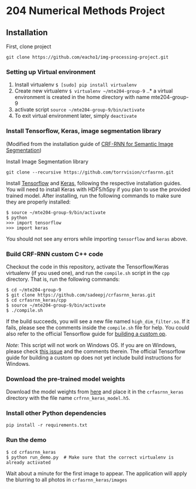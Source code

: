 # 204 Numerical Methods Project
## Installation
First, clone project
```
git clone https://github.com/eacho1/img-processing-project.git
```
### Setting up Virtual environment
1. Install virtualenv `$ [sudo] pip install virtualenv`
2. Create new virtualenv `$ virtualenv ~/mte204-group-9`
..* a virtual environment is created in the home directory with name mte204-group-9
3. activate script `source ~/mte204-group-9/bin/activate`
4. To exit virtual environment later, simply `deactivate`

### Install Tensorflow, Keras, image segmentation library 
(Modified from the installation guide of [CRF-RNN for Semantic Image Segmentation](https://github.com/sadeepj/crfasrnn_keras/blob/master/README.md)) 

Install Image Segmentation library
```
git clone --recursive https://github.com/torrvision/crfasrnn.git
```

Install [Tensorflow](https://www.tensorflow.org/install/) and [Keras](https://keras.io/#installation), following the respective installation guides. You will need to install Keras with HDF5/h5py if you plan to use the provided trained model. 
After installing, run the following commands to make sure they are properly installed:
```
$ source ~/mte204-group-9/bin/activate  
$ python
>>> import tensorflow
>>> import keras
```
You should not see any errors while importing `tensorflow` and `keras` above.

### Build CRF-RNN custom C++ code

Checkout the code in this repository, activate the Tensorflow/Keras virtualenv (if you used one), and run the `compile.sh` script in the `cpp` directory. That is, run the following commands:
```
$ cd ~/mte204-group-9
$ git clone https://github.com/sadeepj/crfasrnn_keras.git
$ cd crfasrnn_keras/cpp
$ source ~/mte204-group-9/bin/activate
$ ./compile.sh
``` 
If the build succeeds, you will see a new file named `high_dim_filter.so`. If it fails, please see the comments inside the `compile.sh` file for help. You could also refer to the official Tensorflow guide for [building a custom op](https://www.tensorflow.org/extend/adding_an_op#build_the_op_library).

*Note*: This script will not work on Windows OS. If you are on Windows, please check [this issue](https://github.com/tensorflow/models/issues/1103) and the comments therein. The official Tensorflow guide for building a custom op does not yet include build instructions for Windows.

### Download the pre-trained model weights

Download the model weights from [here](https://goo.gl/ciEYZi) and place it in the `crfasrnn_keras` directory with the file name `crfrnn_keras_model.h5`.

### Install other Python dependencies
```
pip install -r requirements.txt
```
### Run the demo
```
$ cd crfasrnn_keras
$ python run_demo.py  # Make sure that the correct virtualenv is already activated
```

Wait about a minute for the first image to appear. The application will apply the blurring to all photos in `crfasrnn_keras/images`

